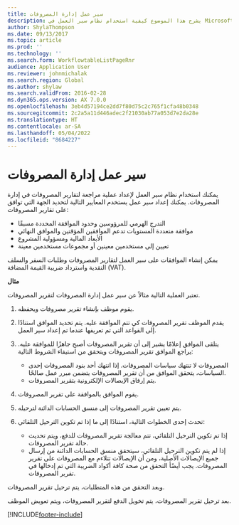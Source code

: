 ```yaml
---
title: سير عمل إدارة المصروفات
description: يشرح هذا الموضوع كيفية استخدام نظام سير العمل في Microsoft Dynamics 365 Finance، لإعداد عملية مراجعة لتقارير المصروفات في إدارة المصروفات.
author: ShylaThompson
ms.date: 09/13/2017
ms.topic: article
ms.prod: ''
ms.technology: ''
ms.search.form: WorkflowtableListPageRnr
audience: Application User
ms.reviewer: johnmichalak
ms.search.region: Global
ms.author: shylaw
ms.search.validFrom: 2016-02-28
ms.dyn365.ops.version: AX 7.0.0
ms.openlocfilehash: 3eb4d57194ce2dd7f80d75c2c765f1cfa48b0348
ms.sourcegitcommit: 2c2a5a11d446adec2f21030ab77a053d7e2da28e
ms.translationtype: HT
ms.contentlocale: ar-SA
ms.lasthandoff: 05/04/2022
ms.locfileid: "8684227"
---
```

# <a name="expense-management-workflow"></a>سير عمل إدارة المصروفات

يمكنك استخدام نظام سير العمل لإعداد عملية مراجعة لتقارير المصروفات في إدارة المصروفات. يمكنك إعداد سير عمل يستخدم المعايير التالية لتحديد الجهة التي توافق على تقارير المصروفات:

- التدرج الهرمي للمرؤوسين وحدود الموافقة المحددة مسبقًا
- موافقة متعددة المستويات تدعم الموافقين المؤقتين والموافق النهائي
- الأبعاد المالية ومسؤولية المشروع
- تعيين إلى مستخدمين معينين أو مجموعات مستخدمين معينة

يمكن إنشاء الموافقات على سير العمل لتقارير المصروفات وطلبات السفر والسلف النقدية واسترداد ضريبة القيمة المضافة (VAT).

**مثال**

تعتبر العملية التالية مثالاً عن سير عمل إدارة المصروفات لتقرير المصروفات.

1. يقوم موظف بإنشاء تقرير مصروفات ويحفظه.
2. يقدم الموظف تقرير المصروفات كي تتم الموافقة عليه. يتم تحديد الموافق استنادًا إلى القواعد التي تم تعريفها عندما تم إعداد سير العمل.
3. يتلقى الموافق إعلامًا يشير إلى أن تقرير المصروفات أصبح جاهزًا للموافقة عليه. يراجع الموافق تقرير المصروفات ويتحقق من استيفاء الشروط التالية:

    - المصروفات لا تنتهك سياسات المصروفات. إذا انتهك أحد بنود المصروفات إحدى السياسات، يتحقق الموافق من أن تقرير المصروفات يتضمن مبرر عمل صالحًا.
    - يتم إرفاق الإيصالات الإلكترونية بتقرير المصروفات.

4. يقوم الموافق بالموافقة على تقرير المصروفات.
5. يتم تعيين تقرير المصروفات إلى منسق الحسابات الدائنة لترحيله.
6. تحدث إحدى الخطوات التالية، استنادًا إلى ما إذا تم تكوين الترحيل التلقائي:

    - إذا تم تكوين الترحيل التلقائي، تتم معالجة تقرير المصروفات للدفع، ويتم تحديث حالة تقرير المصروفات.
    - إذا لم يتم تكوين الترحيل التلقائي، سيتحقق منسق الحسابات الدائنة من إرسال جميع الإيصالات الأصلية، ومن أن الإيصالات تتلاءم مع المصروفات على تقرير المصروفات. يجب أيضًأ التحقق من صحة كافة أكواد الضريبة التي تم إدخالها في تقرير المصروفات.

وبعد التحقق من هذه المتطلبات، يتم ترحيل تقرير المصروفات.

بعد ترحيل تقرير المصروفات، يتم تخويل الدفع لتقرير المصروفات، ويتم تعويض الموظف.


[!INCLUDE[footer-include](../includes/footer-banner.md)]